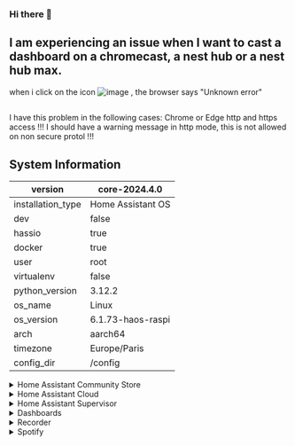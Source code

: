 ### Hi there 👋



## I am experiencing an issue when I want to cast a dashboard on a chromecast, a nest hub or a nest hub max.

when i click on the icon ![image](https://github.com/bentouspam/bentouspam/assets/101732505/549bc3c0-ca71-43f8-abff-562b06a286d0) , 
the browser says "Unknown error"

## 
I have this problem in the following cases:
Chrome or Edge
http and https access !!! I should have a warning message in http mode, this is not allowed on non secure protol !!! 


## System Information

version | core-2024.4.0
-- | --
installation_type | Home Assistant OS
dev | false
hassio | true
docker | true
user | root
virtualenv | false
python_version | 3.12.2
os_name | Linux
os_version | 6.1.73-haos-raspi
arch | aarch64
timezone | Europe/Paris
config_dir | /config

<details><summary>Home Assistant Community Store</summary>

GitHub API | ok
-- | --
GitHub Content | ok
GitHub Web | ok
GitHub API Calls Remaining | 5000
Installed Version | 1.34.0
Stage | running
Available Repositories | 1401
Downloaded Repositories | 38

</details>

<details><summary>Home Assistant Cloud</summary>

logged_in | true
-- | --
subscription_expiration | 19 décembre 2024 à 01:00
relayer_connected | true
relayer_region | eu-central-1
remote_enabled | true
remote_connected | true
alexa_enabled | false
google_enabled | true
remote_server | eu-central-1-2.ui.nabu.casa
certificate_status | ready
instance_id | ac9ac8ddbfe9468f950a04eac5615569
can_reach_cert_server | ok
can_reach_cloud_auth | ok
can_reach_cloud | ok

</details>

<details><summary>Home Assistant Supervisor</summary>

host_os | Home Assistant OS 12.1
-- | --
update_channel | stable
supervisor_version | supervisor-2024.03.1
agent_version | 1.6.0
docker_version | 24.0.7
disk_total | 457.7 GB
disk_used | 15.7 GB
healthy | true
supported | true
board | rpi5-64
supervisor_api | ok
version_api | ok
installed_addons | Terminal & SSH (9.10.0), Mosquitto broker (6.4.0), Samba share (12.3.1), ESPHome (2024.3.1), SQLite Web (4.1.2), chrony (3.0.1), Zigbee2MQTT (1.36.1-1), Home Assistant Google Drive Backup (0.112.1), Studio Code Server (5.15.0), OpenThread Border Router (2.5.1), Matter Server (5.5.1)

</details>

<details><summary>Dashboards</summary>

dashboards | 10
-- | --
resources | 26
views | 50
mode | storage

</details>

<details><summary>Recorder</summary>

oldest_recorder_run | 28 mars 2024 à 08:31
-- | --
current_recorder_run | 5 avril 2024 à 18:24
estimated_db_size | 561.14 MiB
database_engine | sqlite
database_version | 3.44.2

</details>

<details><summary>Spotify</summary>

api_endpoint_reachable | ok
-- | --

</details>
